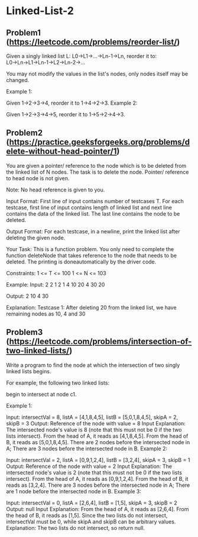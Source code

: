 # Linked-List-2

## Problem1 (https://leetcode.com/problems/reorder-list/)
Given a singly linked list L: L0→L1→…→Ln-1→Ln,
reorder it to: L0→Ln→L1→Ln-1→L2→Ln-2→…

You may not modify the values in the list's nodes, only nodes itself may be changed.

Example 1:

Given 1->2->3->4, reorder it to 1->4->2->3.
Example 2:

Given 1->2->3->4->5, reorder it to 1->5->2->4->3.

## Problem2 (https://practice.geeksforgeeks.org/problems/delete-without-head-pointer/1)
You are given a pointer/ reference to the node which is to be deleted from the linked list of N nodes. The task is to delete the node. Pointer/ reference to head node is not given. 

Note: No head reference is given to you.

Input Format:
First line of input contains number of testcases T. For each testcase, first line of input contains length of linked list and next line contains the data of the linked list. The last line contains the node to be deleted.

Output Format:
For each testcase, in a newline, print the linked list after deleting the given node.

Your Task:
This is a function problem. You only need to complete the function deleteNode that takes reference to the node that needs to be deleted. The printing is doneautomatically by the driver code.

Constraints:
1 <= T <= 100
1 <= N <= 103

Example:
Input:
2
2
1 2
1
4
10 20 4 30
20

Output:
2
10 4 30

Explanation:
Testcase 1: After deleting 20 from the linked list, we have remaining nodes as 10, 4 and 30

## Problem3  (https://leetcode.com/problems/intersection-of-two-linked-lists/)
Write a program to find the node at which the intersection of two singly linked lists begins.

For example, the following two linked lists:



begin to intersect at node c1.

Example 1:



Input: intersectVal = 8, listA = [4,1,8,4,5], listB = [5,0,1,8,4,5], skipA = 2, skipB = 3
Output: Reference of the node with value = 8
Input Explanation: The intersected node's value is 8 (note that this must not be 0 if the two lists intersect). From the head of A, it reads as [4,1,8,4,5]. From the head of B, it reads as [5,0,1,8,4,5]. There are 2 nodes before the intersected node in A; There are 3 nodes before the intersected node in B.
Example 2:



Input: intersectVal = 2, listA = [0,9,1,2,4], listB = [3,2,4], skipA = 3, skipB = 1
Output: Reference of the node with value = 2
Input Explanation: The intersected node's value is 2 (note that this must not be 0 if the two lists intersect). From the head of A, it reads as [0,9,1,2,4]. From the head of B, it reads as [3,2,4]. There are 3 nodes before the intersected node in A; There are 1 node before the intersected node in B.
Example 3:



Input: intersectVal = 0, listA = [2,6,4], listB = [1,5], skipA = 3, skipB = 2
Output: null
Input Explanation: From the head of A, it reads as [2,6,4]. From the head of B, it reads as [1,5]. Since the two lists do not intersect, intersectVal must be 0, while skipA and skipB can be arbitrary values.
Explanation: The two lists do not intersect, so return null.
